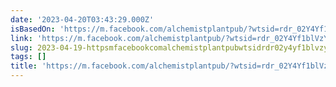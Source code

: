 ```yaml
---
date: '2023-04-20T03:43:29.000Z'
isBasedOn: 'https://m.facebook.com/alchemistplantpub/?wtsid=rdr_02Y4Yf1blVzYD35A4'
link: 'https://m.facebook.com/alchemistplantpub/?wtsid=rdr_02Y4Yf1blVzYD35A4'
slug: 2023-04-19-httpsmfacebookcomalchemistplantpubwtsidrdr02y4yf1blvzyd35a4
tags: []
title: 'https://m.facebook.com/alchemistplantpub/?wtsid=rdr_02Y4Yf1blVzYD35A4'
---
```


